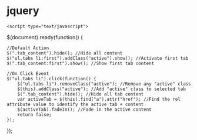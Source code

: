# jquery

    <script type="text/javascript">

$(document).ready(function() {

    //Default Action
    $(".tab_content").hide(); //Hide all content
    $("ul.tabs li:first").addClass("active").show(); //Activate first tab
    $(".tab_content:first").show(); //Show first tab content

    //On Click Event
    $("ul.tabs li").click(function() {
        $("ul.tabs li").removeClass("active"); //Remove any "active" class
        $(this).addClass("active"); //Add "active" class to selected tab
        $(".tab_content").hide(); //Hide all tab content
        var activeTab = $(this).find("a").attr("href"); //Find the rel attribute value to identify the active tab + content
        $(activeTab).fadeIn(); //Fade in the active content
        return false;
    });

});

</script>
